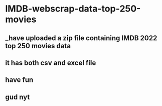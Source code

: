 # IMDB-webscrap-data-top-250-movies
## _have uploaded a zip file containing IMDB 2022 top 250 movies data 
## it has both csv and excel file
## have fun
## gud nyt
